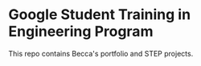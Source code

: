 # Google Student Training in Engineering Program

This repo contains Becca's portfolio and STEP projects. 